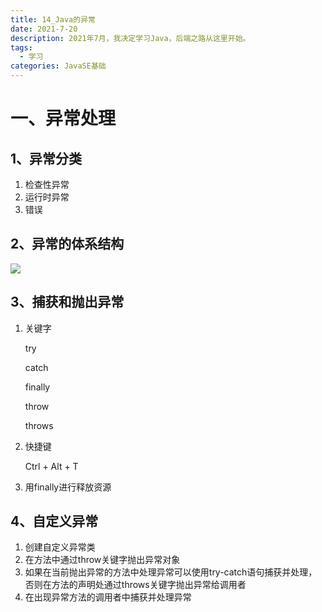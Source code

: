 ```yaml
---
title: 14_Java的异常
date: 2021-7-20
description: 2021年7月，我决定学习Java，后端之路从这里开始。
tags:
  - 学习
categories: JavaSE基础
---
```

# 一、异常处理

## 1、异常分类

1. 检查性异常
2. 运行时异常
3. 错误

## 2、异常的体系结构

![](https://img.yublog.top/img/202211041506554.png)

## 3、捕获和抛出异常

1. 关键字

   try

   catch

   finally

   throw

   throws

2. 快捷键

   Ctrl + Alt + T

3. 用finally进行释放资源

## 4、自定义异常

1. 创建自定义异常类
2. 在方法中通过throw关键字抛出异常对象
3. 如果在当前抛出异常的方法中处理异常可以使用try-catch语句捕获并处理，否则在方法的声明处通过throws关键字抛出异常给调用者
4. 在出现异常方法的调用者中捕获并处理异常